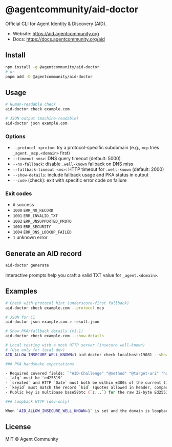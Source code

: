 # @agentcommunity/aid-doctor

Official CLI for Agent Identity & Discovery (AID).

- Website: https://aid.agentcommunity.org
- Docs: https://docs.agentcommunity.org/aid

## Install

```bash
npm install -g @agentcommunity/aid-doctor
# or
pnpm add -D @agentcommunity/aid-doctor
```

## Usage

```bash
# Human-readable check
aid-doctor check example.com

# JSON output (machine-readable)
aid-doctor json example.com
```

### Options

- `--protocol <proto>`: try a protocol-specific subdomain (e.g., `mcp` tries `_agent._mcp.<domain>` first)
- `--timeout <ms>`: DNS query timeout (default: 5000)
- `--no-fallback`: disable `.well-known` fallback on DNS miss
- `--fallback-timeout <ms>`: HTTP timeout for `.well-known` (default: 2000)
- `--show-details`: include fallback usage and PKA status in output
- `--code` (check): exit with specific error code on failure

### Exit codes

- `0` success
- `1000` `ERR_NO_RECORD`
- `1001` `ERR_INVALID_TXT`
- `1002` `ERR_UNSUPPORTED_PROTO`
- `1003` `ERR_SECURITY`
- `1004` `ERR_DNS_LOOKUP_FAILED`
- `1` unknown error

## Generate an AID record

```bash
aid-doctor generate
```

Interactive prompts help you craft a valid TXT value for `_agent.<domain>`.

## Examples

```bash
# Check with protocol hint (underscore-first fallback)
aid-doctor check example.com --protocol mcp

# JSON for CI
aid-doctor json example.com > result.json

# Show PKA/fallback details (v1.1)
aid-doctor check example.com --show-details

# Local testing with a mock HTTP server (insecure well-known)
# (Use only for local dev)
AID_ALLOW_INSECURE_WELL_KNOWN=1 aid-doctor check localhost:19081 --show-details --fallback-timeout 2000

### PKA handshake expectations

- Required covered fields: `"AID-Challenge" "@method" "@target-uri" "host" "date"`
- `alg` must be `ed25519`
- `created` and HTTP `Date` must both be within ±300s of the current time
- `keyid` must match the record `kid` (quotes allowed in header, compare normalized)
- Public key is multibase base58btc (`z...`) for the raw 32‑byte Ed25519 key

### Loopback HTTP (dev‑only)

When `AID_ALLOW_INSECURE_WELL_KNOWN=1` is set and the domain is loopback (`localhost`/`127.0.0.1`/`::1`), the doctor permits `http://` in the `.well-known` path for local testing. All other validations, including PKA, still run. TXT discovery always enforces `https://` for remote agents.
```

## License

MIT © Agent Community
